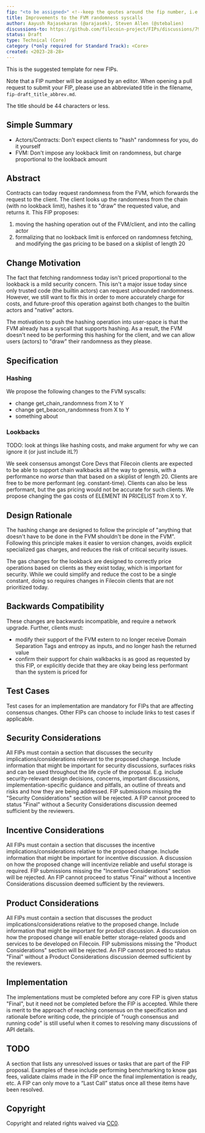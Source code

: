 ```yaml
---
fip: "<to be assigned>" <!--keep the qoutes around the fip number, i.e: `fip: "0001"`-->
title: Improvements to the FVM randomness syscalls
author: Aayush Rajasekaran (@arajasek), Steven Allen (@stebalien)
discussions-to: https://github.com/filecoin-project/FIPs/discussions/790, https://github.com/filecoin-project/FIPs/discussions/791
status: Draft
type: Technical (Core)
category (*only required for Standard Track): <Core>
created: <2023-28-28>
---
```


<!--You can leave these HTML comments in your merged FIP and delete the visible duplicate text guides, they will not appear and may be helpful to refer to if you edit it again. This is the suggested template for new FIPs. Note that a FIP number will be assigned by an editor. When opening a pull request to submit your FIP, please use an abbreviated title in the filename, `fip-draft_title_abbrev.md`. The title should be 44 characters or less.-->
This is the suggested template for new FIPs.

Note that a FIP number will be assigned by an editor. When opening a pull request to submit your FIP, please use an abbreviated title in the filename, `fip-draft_title_abbrev.md`.

The title should be 44 characters or less.

## Simple Summary
<!--"If you can't explain it simply, you don't understand it well enough." Provide a simplified and layman-accessible explanation of the FIP.-->

- Actors/Contracts: Don't expect clients to "hash" randomness for you, do it yourself
- FVM: Don't impose any lookback limit on randomness, but charge proportional to the lookback amount

## Abstract
<!--A short (~200 word) description of the technical issue being addressed.-->

Contracts can today request randomness from the FVM, which forwards the request to the client.
The client looks up the randomness from the chain (with no lookback limit), hashes it to "draw" the requested value, and returns it.
This FIP proposes:
1. moving the hashing operation out of the FVM/client, and into the calling actor
1. formalizing that no lookback limit is enforced on randomness fetching, and modifying the gas pricing to be based on a skiplist of length 20

## Change Motivation
<!--The motivation is critical for FIPs that want to change the Filecoin protocol. It should clearly explain why the existing protocol specification is inadequate to address the problem that the FIP solves. FIP submissions without sufficient motivation may be rejected outright.-->

The fact that fetching randomness today isn't priced proportional to the lookback is a mild security concern. This isn't a major issue today since only trusted code (the builtin actors) can request unbounded randomness. However, we still want to fix this in order to more accurately charge for costs, and future-proof this operation against both changes to the builtin actors and "native" actors.

The motivation to push the hashing operation into user-space is that the FVM already has a syscall that supports hashing. As a result, the FVM doesn't need to be performing this hashing for the client, and we can allow users (actors) to "draw" their randomness as they please.

## Specification
<!--The technical specification should describe the syntax and semantics of any new feature. The specification should be detailed enough to allow competing, interoperable implementations for any of the current Filecoin implementations. -->

### Hashing

We propose the following changes to the FVM syscalls:
- change get_chain_randomness from X to Y
- change get_beacon_randomness from X to Y
- something about $$$$

### Lookbacks

TODO: look at things like hashing costs, and make argument for why we can ignore it (or just include itL?)

We seek consensus amongst Core Devs that Filecoin clients are expected to be able to support chain walkbacks all the way to genesis, with a performance no _worse_ than that based on a skiplist of length 20. Clients are free to be more performant (eg. constant-time).
Clients can also be less performant, but the gas pricing would not be accurate for such clients.
We propose changing the gas costs of ELEMENT IN PRICELIST from X to Y.

## Design Rationale
<!--The rationale fleshes out the specification by describing what motivated the design and why particular design decisions were made. It should describe alternate designs that were considered and related work, e.g. how the feature is supported in other languages. The rationale may also provide evidence of consensus within the community, and should discuss important objections or concerns raised during discussion.-->

The hashing change are designed to follow the principle of "anything that doesn't have to be done in the FVM shouldn't be done in the FVM". 
Following this principle makes it easier to version changes, avoids explicit specialized gas charges, and reduces the risk of critical security issues.

The gas changes for the lookback are designed to correctly price operations based on clients as they exist today, which is important for security. While we could simplify and reduce the cost to be a single constant, doing so requires changes in Filecoin clients that are not prioritized today.

## Backwards Compatibility
<!--All FIPs that introduce backwards incompatibilities must include a section describing these incompatibilities and their severity. The FIP must explain how the author proposes to deal with these incompatibilities. FIP submissions without a sufficient backwards compatibility treatise may be rejected outright.-->

These changes are backwards incompatible, and require a network upgrade. Further, clients must: 
- modify their support of the FVM extern to no longer receive Domain Separation Tags and entropy as inputs, and no longer hash the returned value
- confirm their support for chain walkbacks is as good as requested by this FIP, or explicitly decide that they are okay being less performant than the system is priced for

## Test Cases
<!--Test cases for an implementation are mandatory for FIPs that are affecting consensus changes. Other FIPs can choose to include links to test cases if applicable.-->
Test cases for an implementation are mandatory for FIPs that are affecting consensus changes. Other FIPs can choose to include links to test cases if applicable.

## Security Considerations
<!--All FIPs must contain a section that discusses the security implications/considerations relevant to the proposed change. Include information that might be important for security discussions, surfaces risks and can be used throughout the life cycle of the proposal. E.g. include security-relevant design decisions, concerns, important discussions, implementation-specific guidance and pitfalls, an outline of threats and risks and how they are being addressed. FIP submissions missing the "Security Considerations" section will be rejected. A FIP cannot proceed to status "Final" without a Security Considerations discussion deemed sufficient by the reviewers.-->
All FIPs must contain a section that discusses the security implications/considerations relevant to the proposed change. Include information that might be important for security discussions, surfaces risks and can be used throughout the life cycle of the proposal. E.g. include security-relevant design decisions, concerns, important discussions, implementation-specific guidance and pitfalls, an outline of threats and risks and how they are being addressed. FIP submissions missing the "Security Considerations" section will be rejected. A FIP cannot proceed to status "Final" without a Security Considerations discussion deemed sufficient by the reviewers.

## Incentive Considerations
<!--All FIPs must contain a section that discusses the incentive implications/considerations relative to the proposed change. Include information that might be important for incentive discussion. A discussion on how the proposed change will incentivize reliable and useful storage is required. FIP submissions missing the "Incentive Considerations" section will be rejected. An FIP cannot proceed to status "Final" without a Incentive Considerations discussion deemed sufficient by the reviewers.-->
All FIPs must contain a section that discusses the incentive implications/considerations relative to the proposed change. Include information that might be important for incentive discussion. A discussion on how the proposed change will incentivize reliable and useful storage is required. FIP submissions missing the "Incentive Considerations" section will be rejected. An FIP cannot proceed to status "Final" without a Incentive Considerations discussion deemed sufficient by the reviewers.

## Product Considerations
<!--All FIPs must contain a section that discusses the product implications/considerations relative to the proposed change. Include information that might be important for product discussion. A discussion on how the proposed change will enable better storage-related goods and services to be developed on Filecoin. FIP submissions missing the "Product Considerations" section will be rejected. An FIP cannot proceed to status "Final" without a Product Considerations discussion deemed sufficient by the reviewers.-->
All FIPs must contain a section that discusses the product implications/considerations relative to the proposed change. Include information that might be important for product discussion. A discussion on how the proposed change will enable better storage-related goods and services to be developed on Filecoin. FIP submissions missing the "Product Considerations" section will be rejected. An FIP cannot proceed to status "Final" without a Product Considerations discussion deemed sufficient by the reviewers.

## Implementation
<!--The implementations must be completed before any core FIP is given status "Final", but it need not be completed before the FIP is accepted. While there is merit to the approach of reaching consensus on the specification and rationale before writing code, the principle of "rough consensus and running code" is still useful when it comes to resolving many discussions of API details.-->
The implementations must be completed before any core FIP is given status "Final", but it need not be completed before the FIP is accepted. While there is merit to the approach of reaching consensus on the specification and rationale before writing code, the principle of "rough consensus and running code" is still useful when it comes to resolving many discussions of API details.

## TODO
<!--A section that lists any unresolved issues or tasks that are part of the FIP proposal. Examples of these include performing benchmarking to know gas fees, validate claims made in the FIP once the final implementation is ready, etc. A FIP can only move to a “Last Call” status once all these items have been resolved.-->
A section that lists any unresolved issues or tasks that are part of the FIP proposal. Examples of these include performing benchmarking to know gas fees, validate claims made in the FIP once the final implementation is ready, etc. A FIP can only move to a “Last Call” status once all these items have been resolved.

## Copyright
Copyright and related rights waived via [CC0](https://creativecommons.org/publicdomain/zero/1.0/).
